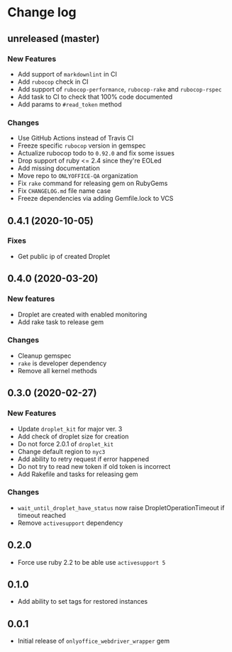 # Change log

## unreleased (master)

### New Features

* Add support of `markdownlint` in CI
* Add `rubocop` check in CI
* Add support of `rubocop-performance`, `rubocop-rake` and `rubocop-rspec`
* Add task to CI to check that 100% code documented
* Add params to `#read_token` method

### Changes

* Use GitHub Actions instead of Travis CI
* Freeze specific `rubocop` version in gemspec
* Actualize rubocop todo to `0.92.0` and fix some issues
* Drop support of ruby <= 2.4 since they're EOLed
* Add missing documentation
* Move repo to `ONLYOFFICE-QA` organization
* Fix `rake` command for releasing gem on RubyGems
* Fix `CHANGELOG.md` file name case
* Freeze dependencies via adding Gemfile.lock to VCS

## 0.4.1 (2020-10-05)

### Fixes

* Get public ip of created Droplet

## 0.4.0 (2020-03-20)

### New features

* Droplet are created with enabled monitoring
* Add rake task to release gem

### Changes

* Cleanup gemspec
* `rake` is developer dependency
* Remove all kernel methods

## 0.3.0 (2020-02-27)

### New Features

* Update `droplet_kit` for major ver. 3
* Add check of droplet size for creation
* Do not force 2.0.1 of `droplet_kit`
* Change default region to `nyc3`
* Add ability to retry request if error happened
* Do not try to read new token if old token is incorrect
* Add Rakefile and tasks for releasing gem

### Changes

* `wait_until_droplet_have_status` now raise DropletOperationTimeout if timeout reached
* Remove `activesupport` dependency

## 0.2.0

* Force use ruby 2.2 to be able use `activesupport 5`

## 0.1.0

* Add ability to set tags for restored instances

## 0.0.1

* Initial release of `onlyoffice_webdriver_wrapper` gem
